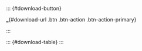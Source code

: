 
::: {#download-button}
<div>

[\_](_ "Download Quarto"){#download-url .btn .btn-action .btn-action-primary}

</div>
:::

::: {#download-table}
:::
